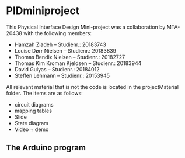 # PIDminiproject

This Physical Interface Design Mini-project was a collaboration by MTA-20438 with the following members: 
- Hamzah Ziadeh			            – Studienr.: 20183743
- Louise Dørr Nielsen 			    – Studienr.: 20183839
- Thomas Bendix Nielsen 		    – Studienr.: 20182727
- Thomas Kim Kroman Kjeldsen    – Studienr.: 20183944
- David Gulyas 				          – Studienr.: 20184012
- Steffen Lehmann			          – Studienr.: 20153945

All relevant material that is not the code is located in the projectMaterial folder. The items are as follows: 
- circuit diagrams 
- mapping tables
- Slide
- State diagram
- Video + demo

The Arduino program
---------------
